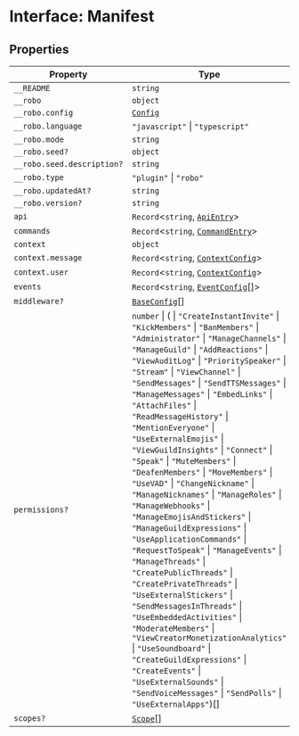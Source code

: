 # Interface: Manifest

## Properties

| Property | Type |
| ------ | ------ |
| `__README` | `string` |
| `__robo` | `object` |
| `__robo.config` | [`Config`](Interface.Config.md) |
| `__robo.language` | `"javascript"` \| `"typescript"` |
| `__robo.mode` | `string` |
| `__robo.seed?` | `object` |
| `__robo.seed.description?` | `string` |
| `__robo.type` | `"plugin"` \| `"robo"` |
| `__robo.updatedAt?` | `string` |
| `__robo.version?` | `string` |
| `api` | `Record`\<`string`, [`ApiEntry`](Interface.ApiEntry.md)\> |
| `commands` | `Record`\<`string`, [`CommandEntry`](Interface.CommandEntry.md)\> |
| `context` | `object` |
| `context.message` | `Record`\<`string`, [`ContextConfig`](Interface.ContextConfig.md)\> |
| `context.user` | `Record`\<`string`, [`ContextConfig`](Interface.ContextConfig.md)\> |
| `events` | `Record`\<`string`, [`EventConfig`](Interface.EventConfig.md)[]\> |
| `middleware?` | [`BaseConfig`](Interface.BaseConfig.md)[] |
| `permissions?` | `number` \| ( \| `"CreateInstantInvite"` \| `"KickMembers"` \| `"BanMembers"` \| `"Administrator"` \| `"ManageChannels"` \| `"ManageGuild"` \| `"AddReactions"` \| `"ViewAuditLog"` \| `"PrioritySpeaker"` \| `"Stream"` \| `"ViewChannel"` \| `"SendMessages"` \| `"SendTTSMessages"` \| `"ManageMessages"` \| `"EmbedLinks"` \| `"AttachFiles"` \| `"ReadMessageHistory"` \| `"MentionEveryone"` \| `"UseExternalEmojis"` \| `"ViewGuildInsights"` \| `"Connect"` \| `"Speak"` \| `"MuteMembers"` \| `"DeafenMembers"` \| `"MoveMembers"` \| `"UseVAD"` \| `"ChangeNickname"` \| `"ManageNicknames"` \| `"ManageRoles"` \| `"ManageWebhooks"` \| `"ManageEmojisAndStickers"` \| `"ManageGuildExpressions"` \| `"UseApplicationCommands"` \| `"RequestToSpeak"` \| `"ManageEvents"` \| `"ManageThreads"` \| `"CreatePublicThreads"` \| `"CreatePrivateThreads"` \| `"UseExternalStickers"` \| `"SendMessagesInThreads"` \| `"UseEmbeddedActivities"` \| `"ModerateMembers"` \| `"ViewCreatorMonetizationAnalytics"` \| `"UseSoundboard"` \| `"CreateGuildExpressions"` \| `"CreateEvents"` \| `"UseExternalSounds"` \| `"SendVoiceMessages"` \| `"SendPolls"` \| `"UseExternalApps"`)[] |
| `scopes?` | [`Scope`](TypeAlias.Scope.md)[] |
